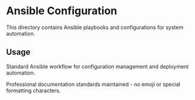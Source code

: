 # Ansible Configuration

This directory contains Ansible playbooks and configurations for system automation.

## Usage

Standard Ansible workflow for configuration management and deployment automation.

Professional documentation standards maintained - no emoji or special formatting characters.